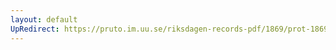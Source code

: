 ```yaml
---
layout: default
UpRedirect: https://pruto.im.uu.se/riksdagen-records-pdf/1869/prot-1869--ak--225/prot-1869--ak--225_000.pdf
---
```

